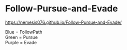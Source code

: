 # Follow-Pursue-and-Evade
https://nemesis076.github.io/Follow-Pursue-and-Evade/

Blue = FollowPath  
Green = Pursue   
Purple = Evade
